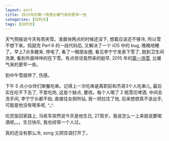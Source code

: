 ```yaml
---
layout: post
title: 2015年的第一场雪比暖气来的更早一些
categories: [旧时光]
tags: [旧时光]
---
```


天气预报说今天有雨夹雪。凌晨快两点的时候还没下, 想着应该还不够冷, 所以雪不想下来。捣鼓完 Perl 6 的一段代码后, 又解决了一个 iOS 中的 bug, 晚晚地睡了。早上7点多醒来, 停电了, 看了一眼朋友圈, 看见李宁宁发表下雪了, 跑到卫生间洗漱, 看到外面哗哗的在下雪。有点惊讶竟然来的挺早, 2015 年的[第一场雪](), 比暖气来的更早一些。

到中午雪就停了, 伤感。

下午 5 点小伙伴们聚餐吃串。记得上一次吃串是离职前和杰哥3个人吃串儿, 最后实在吃不下去了, 不爱吃肉, 这是个缺点, 要改。每个人喝了 2 瓶雪花啤酒, 中间去洗手间, 李宁宁头都不抬, 直接往女厕所钻, 我一把拉住了他, 后来想想真不该出手, 可能是他没有喝多呢, ^_^.

吃完饭回家路上, 马栋军突然说今天是他生日, 27周岁。我说怎么一上来就说要喝酒呢。。。生日快乐, 我也经常一个人过。

真的还没有那么冷, song 又把空调打开了。
